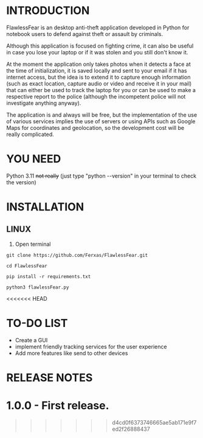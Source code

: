 # INTRODUCTION
FlawlessFear is an desktop anti-theft application developed in Python for notebook users to defend against theft or assault by criminals.

Although this application is focused on fighting crime, it can also be useful in case you lose your laptop or if it was stolen and you still don't know it.

At the moment the application only takes photos when it detects a face at the time of initialization, it is saved locally and sent to your email if it has internet access, but the idea is to extend it to capture enough information (such as exact location, capture audio or video and receive it in your mail) that can either be used to track the laptop for you or can be used to make a respective report to the police (although the incompetent police will not investigate anything anyway).

The application is and always will be free, but the implementation of the use of various services implies the use of servers or using APIs such as Google Maps for coordinates and geolocation, so the development cost will be really complicated.

# YOU NEED

Python 3.11 ~~not really~~ (just type "python --version" in your terminal to check the version)

# INSTALLATION

## LINUX

1. Open terminal

```
git clone https://github.com/Ferxas/FlawlessFear.git
```
```
cd FlawlessFear
```
```
pip install -r requirements.txt
```
```
python3 flawlessFear.py
```
<<<<<<< HEAD


# TO-DO LIST

- Create a GUI
- implement friendly tracking services for the user experience
- Add more features like send to other devices


# RELEASE NOTES

1.0.0 - First release.
=======
>>>>>>> d4cd0f6373746665ae5ab171e9f7ed2f26888437
